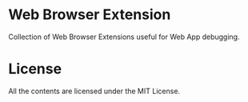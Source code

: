 # Web Browser Extension
Collection of Web Browser Extensions useful for Web App debugging.

# License
All the contents are licensed under the MIT License.
